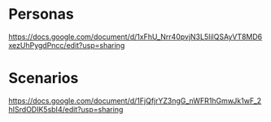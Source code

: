 # Personas
https://docs.google.com/document/d/1xFhU_Nrr40pvjN3L5IilQSAyVT8MD6xezUhPygdPncc/edit?usp=sharing

# Scenarios
https://docs.google.com/document/d/1FjQfjrYZ3ngG_nWFR1hGmwJk1wF_2hISrdODIK5sbI4/edit?usp=sharing
